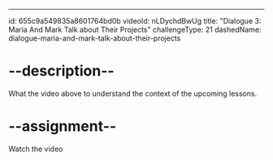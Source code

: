 ---
id: 655c9a549835a8601764bd0b
videoId: nLDychdBwUg
title: "Dialogue 3: Maria And Mark Talk about Their Projects"
challengeType: 21
dashedName: dialogue-maria-and-mark-talk-about-their-projects
# --description--

What the video above to understand the context of the upcoming lessons.

# --assignment--

Watch the video
